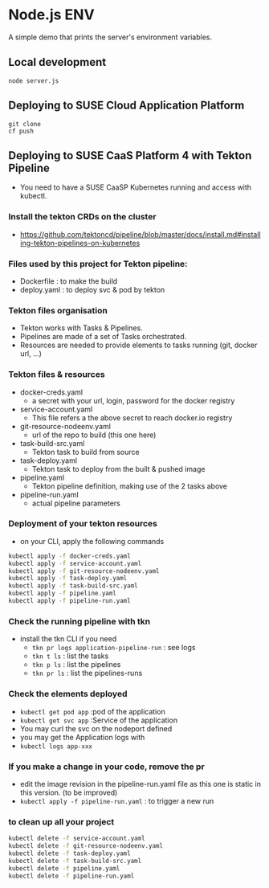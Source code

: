 # Node.js ENV 

A simple demo that prints the server's environment variables.

## Local development

    node server.js

## Deploying to SUSE Cloud Application Platform
    git clone
    cf push 
## Deploying to SUSE CaaS Platform 4 with Tekton Pipeline
* You need to have a SUSE CaaSP Kubernetes running and access with kubectl.
### Install the tekton CRDs on the cluster
* https://github.com/tektoncd/pipeline/blob/master/docs/install.md#installing-tekton-pipelines-on-kubernetes
### Files used by this project for Tekton pipeline:
* Dockerfile : to make the build
* deploy.yaml : to deploy svc & pod by tekton
### Tekton files organisation
* Tekton works with Tasks & Pipelines.
* Pipelines are made of a set of Tasks orchestrated.
* Resources are needed to provide elements to tasks running (git, docker url, ...)
### Tekton files & resources
* docker-creds.yaml
  * a secret with your url, login, password for the docker registry
* service-account.yaml
  * This file refers a the above secret to reach docker.io registry
* git-resource-nodeenv.yaml  
  * url of the repo to build (this one here)
* task-build-src.yaml
  * Tekton task to build from source
* task-deploy.yaml
  * Tekton task to deploy from the built & pushed image  
* pipeline.yaml        
  * Tekton pipeline definition, making use of the 2 tasks above
* pipeline-run.yaml          
  * actual pipeline parameters

### Deployment of your tekton resources
* on your CLI, apply the following commands
```bash
kubectl apply -f docker-creds.yaml           
kubectl apply -f service-account.yaml  
kubectl apply -f git-resource-nodeenv.yaml  
kubectl apply -f task-deploy.yaml
kubectl apply -f task-build-src.yaml
kubectl apply -f pipeline.yaml      
kubectl apply -f pipeline-run.yaml  
```
### Check the running pipeline with tkn
* install the tkn CLI if you need
  * ```tkn pr logs application-pipeline-run``` : see logs
  * ```tkn t ls``` : list the tasks
  * ```tkn p ls``` : list the pipelines
  * ```tkn pr ls``` : list the pipelines-runs
  
### Check the elements deployed
* ```kubectl get pod app``` :pod of the application
* ```kubectl get svc app``` :Service of the application
* You  may curl the svc on the nodeport defined 
* you may get the Application logs with
* ```kubectl logs app-xxx```

### If you make a change in your code, remove the pr
* edit the image revision in the pipeline-run.yaml file as this one is static in this version. (to be improved)
* ```kubectl apply -f pipeline-run.yaml``` : to trigger a new run

### to clean up all your project
```bash
kubectl delete -f service-account.yaml  
kubectl delete -f git-resource-nodeenv.yaml  
kubectl delete -f task-deploy.yaml
kubectl delete -f task-build-src.yaml
kubectl delete -f pipeline.yaml      
kubectl delete -f pipeline-run.yaml  
```




    

